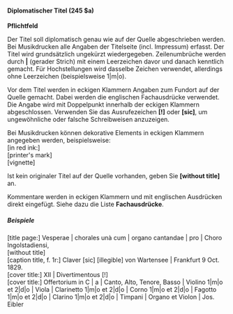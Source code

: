 #### Diplomatischer Titel (245 $a)
**Pflichtfeld**  

Der Titel soll diplomatisch genau wie auf der Quelle abgeschrieben werden. Bei Musikdrucken alle Angaben der Titelseite (incl. Impressum) erfasst. Der Titel wird grundsätzlich ungekürzt wiedergegeben. Zeilenumbrüche werden durch **|** (gerader Strich) mit einem Leerzeichen davor und danach kenntlich gemacht. Für Hochstellungen wird dasselbe Zeichen verwendet, allerdings ohne Leerzeichen (beispielsweise 1|m|o).

Vor dem Titel werden in eckigen Klammern Angaben zum Fundort auf der Quelle gemacht. Dabei werden die englischen Fachausdrücke verwendet. Die Angabe wird mit Doppelpunkt innerhalb der eckigen Klammern abgeschlossen. Verwenden Sie das Ausrufezeichen **[!]** oder **[sic]**, um ungewöhnliche oder falsche Schreibweisen anzuzeigen.

Bei Musikdrucken können dekorative Elements in eckigen Klammern angegeben werden, beispielsweise:  
[in red ink:]  
[printer's mark]  
[vignette]

Ist kein originaler Titel auf der Quelle vorhanden, geben Sie **[without title]** an.

Kommentare werden in eckigen Klammern und mit englischen Ausdrücken direkt eingefügt. Siehe dazu die Liste **Fachausdrücke**.

##### Beispiele  
[title page:] Vesperae | chorales unà cum | organo cantandae | pro | Choro Ingolstadiensi,  
[without title]  
[caption title, f. 1r:] Claver [sic] [illegible] von Wartensee | Frankfurt 9 Oct. 1829.  
[cover title:] XII | Divertimentous [!]  
[cover title:] Offertorium in C | a | Canto, Alto, Tenore, Basso | Violino 1|m|o et 2|d|o | Viola | Clarinetto 1|m|o et 2|d|o | Corno 1|m|o et 2|d|o | Fagotto 1|m|o et 2|d|o | Clarino 1|m|o et 2|d|o | Timpani | Organo et Violon | Jos. Eibler